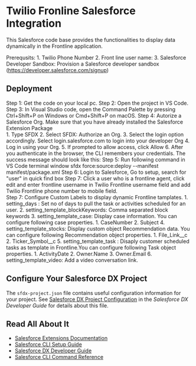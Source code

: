 # Twilio Fronline Salesforce Integration
This Salesforce code base provides the functionalities to display data dynamically in the Frontline application.

Prerequsits:
    1. Twilio Phone Number
    2. Front line user name:
    3. Salesforce Developer Sandbox: Provision a Salesforce developer sandbox (https://developer.salesforce.com/signup) 

## Deployment

Step 1: Get the code on your local pc.
Step 2: Open the project in VS Code.
Step 3: In Visual Studio code, open the Command Palette by pressing Ctrl+Shift+P on Windows or Cmd+Shift+P on macOS.
Step 4: Autorize a Salesforce Org. Make sure that you have already installed the Salesforce Extension Package  
        1. Type SFDX
        2. Select SFDX: Authorize an Org.
        3. Select the login option accordingly. Select login.salesforce.com to login into your developer Org
        4. Log in using your Org.
        5. If prompted to allow access, click Allow
        6. After you authenticate in the browser, the CLI remembers your credentials. The success message should look like this:
Step 5: Run following command in VS Code terminal window
    sfdx force:source:deploy --manifest manifest/package.xml
Step 6: Login to Salesforce, Go to setup, search for "user" in quick find box
Step 7: Click a user who is a frontline agent, click edit and enter frontline username in Twilio Frontline username field and add Twilio Frontline phone number to mobile field.  
Step 7: Configure Custom Labels to display dynamic Frontline tamplates.
    1. setting_days : Set no of days to pull the task or activities scheduled for an user. 
    2. setting_template_blockKeywords: Comma separated block keywords
    3. setting_template_case: Display case information. You can configure following case properties.
        1. CaseNumber
        2. Subject
    4. setting_template_stocks: Display custom object Recommendation data. You can configure following Recommendation object properties.
        1. File_Link__c
        2. Ticker_Symbol__c
    5. setting_template_task : Disaply customer scheduled tasks as template in Frontline.You can configure following Task object properties.
        1. ActivityDate
        2. Owner.Name
        3. Owner.Email
    6. setting_template_video: Add a video conversation link. 




## Configure Your Salesforce DX Project

The `sfdx-project.json` file contains useful configuration information for your project. See [Salesforce DX Project Configuration](https://developer.salesforce.com/docs/atlas.en-us.sfdx_dev.meta/sfdx_dev/sfdx_dev_ws_config.htm) in the _Salesforce DX Developer Guide_ for details about this file.

## Read All About It

- [Salesforce Extensions Documentation](https://developer.salesforce.com/tools/vscode/)
- [Salesforce CLI Setup Guide](https://developer.salesforce.com/docs/atlas.en-us.sfdx_setup.meta/sfdx_setup/sfdx_setup_intro.htm)
- [Salesforce DX Developer Guide](https://developer.salesforce.com/docs/atlas.en-us.sfdx_dev.meta/sfdx_dev/sfdx_dev_intro.htm)
- [Salesforce CLI Command Reference](https://developer.salesforce.com/docs/atlas.en-us.sfdx_cli_reference.meta/sfdx_cli_reference/cli_reference.htm)
